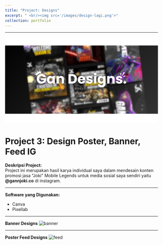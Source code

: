 ```yaml
---
title: "Project: Designs"
excerpt: " <br/><img src='/images/design-lagi.png'>"
collection: portfolio
---
```



---
![welcome](/images/banner-design.png)

# Project 3: **Design Poster, Banner, Feed IG**

**Deskripsi Project:**  
Project ini merupakan hasil karya individual saya dalam mendesain konten promosi jasa "Joki" Mobile Legends untuk media sosial saya sendiri yaitu **@gannjoki.co** di instagram.


---
**Software yang Digunakan:**
- Canva
- Pixellab


---
**Banner Designs**
![banner](/images/banner.png)


---
**Poster Feed Designs**
![feed](/images/feed.png)



